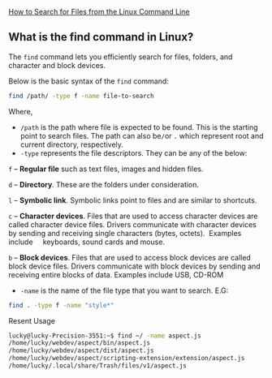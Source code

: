 [How to Search for Files from the Linux Command Line](https://www.freecodecamp.org/news/how-to-search-for-files-from-the-linux-command-line/)

## What is the find command in Linux?

The `find` command lets you efficiently search for files, folders, and character and block devices.

Below is the basic syntax of the `find` command:

```bash
find /path/ -type f -name file-to-search
```

Where,

-   `/path` is the path where file is expected to be found. This is the starting point to search files. The path can also be`/`or `.` which represent root and current directory, respectively.
-   `-type` represents the file descriptors. They can be any of the below:

`f` – **Regular file** such as text files, images and hidden files.

`d` – **Directory**. These are the folders under consideration.

`l` – **Symbolic link**. Symbolic links point to files and are similar to shortcuts.

`c` – **Character devices**. Files that are used to access character devices are called character device files. Drivers communicate with character devices by sending and receiving single characters (bytes, octets).  Examples include     keyboards, sound cards and mouse.

`b` – **Block devices**. Files that are used to access block devices are called block device files. Drivers communicate with block devices by sending and receiving entire blocks of data. Examples include USB, CD-ROM

-   `-name` is the name of the file type that you want to search.
E.G:
```bash
find . -type f -name "style*"

```
Resent Usage 
```bash
lucky@lucky-Precision-3551:~$ find ~/ -name aspect.js
/home/lucky/webdev/aspect/bin/aspect.js
/home/lucky/webdev/aspect/dist/aspect.js
/home/lucky/webdev/aspect/scripting-extension/extension/aspect.js
/home/lucky/.local/share/Trash/files/v1/aspect.js

```

